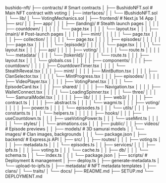 bushido-nft/
├── contracts/                    # Smart contracts
│   ├── BushidoNFT.sol           # Main NFT contract with voting
│   ├── interfaces/
│   │   └── IBushidoNFT.sol
│   └── lib/
│       └── VotingMechanics.sol
│
├── frontend/                     # Next.js 14 App
│   ├── src/
│   │   ├── app/
│   │   │   ├── (landing)/       # Stealth launch pages
│   │   │   │   ├── countdown/
│   │   │   │   │   └── page.tsx
│   │   │   │   └── layout.tsx
│   │   │   ├── (main)/          # Post-launch pages
│   │   │   │   ├── mint/
│   │   │   │   │   └── page.tsx
│   │   │   │   ├── collection/
│   │   │   │   │   └── page.tsx
│   │   │   │   ├── episodes/
│   │   │   │   │   ├── page.tsx
│   │   │   │   │   └── [episode]/
│   │   │   │   │       └── page.tsx
│   │   │   │   └── layout.tsx
│   │   │   ├── api/
│   │   │   │   ├── voting/
│   │   │   │   │   └── route.ts
│   │   │   │   └── metadata/
│   │   │   │       └── [tokenId]/
│   │   │   │           └── route.ts
│   │   │   ├── layout.tsx
│   │   │   └── globals.css
│   │   │
│   │   ├── components/
│   │   │   ├── countdown/
│   │   │   │   ├── CountdownTimer.tsx
│   │   │   │   └── StealthReveal.tsx
│   │   │   ├── mint/
│   │   │   │   ├── MintButton.tsx
│   │   │   │   ├── ClanSelector.tsx
│   │   │   │   └── MintProgress.tsx
│   │   │   ├── episodes/
│   │   │   │   ├── VideoPlayer.tsx
│   │   │   │   ├── VotingPanel.tsx
│   │   │   │   └── EpisodeCard.tsx
│   │   │   ├── shared/
│   │   │   │   ├── Navigation.tsx
│   │   │   │   ├── WalletConnect.tsx
│   │   │   │   └── LoadingSpinner.tsx
│   │   │   └── three/
│   │   │       └── SamuraiModel.tsx
│   │   │
│   │   ├── lib/
│   │   │   ├── web3/
│   │   │   │   ├── contract.ts
│   │   │   │   ├── abstract.ts
│   │   │   │   └── wagmi.ts
│   │   │   ├── voting/
│   │   │   │   ├── power.ts
│   │   │   │   └── episodes.ts
│   │   │   └── utils/
│   │   │       ├── constants.ts
│   │   │       └── helpers.ts
│   │   │
│   │   ├── hooks/
│   │   │   ├── useCountdown.ts
│   │   │   ├── useVotingPower.ts
│   │   │   └── useMint.ts
│   │   │
│   │   └── styles/
│   │       └── animations.css
│   │
│   ├── public/
│   │   ├── videos/              # Episode previews
│   │   ├── models/              # 3D samurai models
│   │   └── images/              # Clan images, backgrounds
│   │
│   └── package.json
│
├── backend/                      # Express.js API
│   ├── src/
│   │   ├── routes/
│   │   │   ├── voting.ts
│   │   │   ├── metadata.ts
│   │   │   └── episodes.ts
│   │   ├── services/
│   │   │   ├── ipfs.ts
│   │   │   ├── voting.ts
│   │   │   └── cache.ts
│   │   ├── db/
│   │   │   └── schema.ts
│   │   └── index.ts
│   │
│   └── package.json
│
├── scripts/                      # Deployment & management
│   ├── deploy.ts
│   ├── generate-metadata.ts
│   └── upload-to-ipfs.ts
│
├── metadata/                     # NFT metadata templates
│   ├── clans/
│   └── traits/
│
└── docs/
    ├── README.md
    ├── SETUP.md
    └── DEPLOYMENT.md
